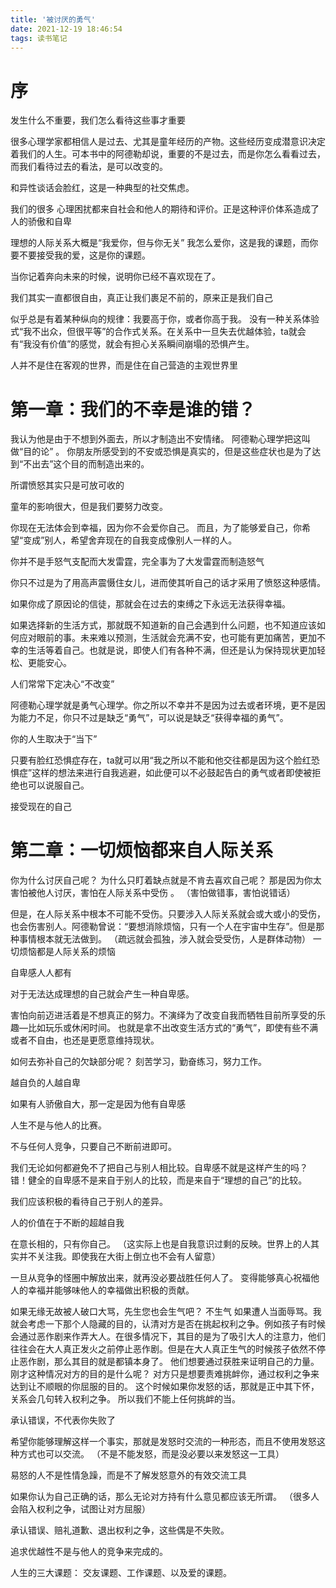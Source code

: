 ```yaml
---
title: '被讨厌的勇气'
date: 2021-12-19 18:46:54
tags: 读书笔记
---
```


 
# 序
发生什么不重要，我们怎么看待这些事才重要

很多心理学家都相信人是过去、尤其是童年经历的产物。这些经历变成潜意识决定着我们的人生。可本书中的阿德勒却说，重要的不是过去，而是你怎么看看过去，而我们看待过去的看法，是可以改变的。 

和异性谈话会脸红，这是一种典型的社交焦虑。 

我们的很多 心理困扰都来自社会和他人的期待和评价。正是这种评价体系造成了人的骄傲和自卑 

理想的人际关系大概是“我爱你，但与你无关” 我怎么爱你，这是我的课题，而你要不要接受我的爱，这是你的课题。

当你记着奔向未来的时候，说明你已经不喜欢现在了。 

我们其实一直都很自由，真正让我们裹足不前的，原来正是我们自己

似乎总是有着某种纵向的规律：我要高于你，或者你高于我。 没有一种关系体验式“我不出众，但很平等”的合作式关系。在关系中一旦失去优越体验，ta就会有“我没有价值”的感觉，就会有担心关系瞬间崩塌的恐惧产生。 

人并不是住在客观的世界，而是住在自己营造的主观世界里

# 第一章：我们的不幸是谁的错？ 
我认为他是由于不想到外面去，所以才制造出不安情绪。 阿德勒心理学把这叫做“目的论” 。 你朋友所感受到的不安或恐惧是真实的，但是这些症状也是为了达到“不出去”这个目的而制造出来的。 

所谓愤怒其实只是可放可收的

童年的影响很大，但是我们要努力改变。 

你现在无法体会到幸福，因为你不会爱你自己。 而且，为了能够爱自己，你希望“变成”别人，希望舍弃现在的自我变成像别人一样的人。

你并不是手怒气支配而大发雷霆，完全事为了大发雷霆而制造怒气

你只不过是为了用高声震慑住女儿，进而使其听自己的话才采用了愤怒这种感情。 

如果你成了原因论的信徒，那就会在过去的束缚之下永远无法获得幸福。 

如果选择新的生活方式，那就既不知道新的自己会遇到什么问题，也不知道应该如何应对眼前的事。未来难以预测，生活就会充满不安，也可能有更加痛苦，更加不幸的生活等着自己。也就是说，即使人们有各种不满，但还是认为保持现状更加轻松、更能安心。
 
人们常常下定决心“不改变” 

阿德勒心理学就是勇气心理学。你之所以不幸并不是因为过去或者环境，更不是因为能力不足，你只不过是缺乏“勇气”，可以说是缺乏“获得幸福的勇气”。

你的人生取决于“当下” 

只要有脸红恐惧症存在，ta就可以用“我之所以不能和他交往都是因为这个脸红恐惧症”这样的想法来进行自我逃避，如此便可以不必鼓起告白的勇气或者即使被拒绝也可以说服自己。

接受现在的自己

# 第二章：一切烦恼都来自人际关系  

你为什么讨厌自己呢？ 为什么只盯着缺点就是不肯去喜欢自己呢？ 那是因为你太害怕被他人讨厌，害怕在人际关系中受伤 。 （害怕做错事，害怕说错话） 

但是，在人际关系中根本不可能不受伤。只要涉入人际关系就会或大或小的受伤，也会伤害别人。阿德勒曾说：“要想消除烦恼，只有一个人在宇宙中生存”。但是那种事情根本就无法做到。 （疏远就会孤独，涉入就会受受伤，人是群体动物） 
一切烦恼都是人际关系的烦恼 

自卑感人人都有

对于无法达成理想的自己就会产生一种自卑感。 

害怕向前迈进活着是不想真正的努力。不演绎为了改变自我而牺牲目前所享受的乐趣—比如玩乐或休闲时间。 也就是拿不出改变生活方式的“勇气”，即使有些不满或者不自由，也还是更愿意维持现状。 

如何去弥补自己的欠缺部分呢？ 刻苦学习，勤奋练习，努力工作。 

越自负的人越自卑   

如果有人骄傲自大，那一定是因为他有自卑感 

人生不是与他人的比赛。 

不与任何人竞争，只要自己不断前进即可。 

我们无论如何都避免不了把自己与别人相比较。自卑感不就是这样产生的吗？  错！健全的自卑感不是来自于别人的比较，而是来自于“理想的自己”的比较。 

我们应该积极的看待自己于别人的差异。 

人的价值在于不断的超越自我 

在意长相的，只有你自己。 （这实际上也是自我意识过剩的反映。世界上的人其实并不关注我。即使我在大街上倒立也不会有人留意）

一旦从竞争的怪圈中解放出来，就再没必要战胜任何人了。 变得能够真心祝福他人的幸福并能够味他人的幸福做出积极的贡献。 

如果无缘无故被人破口大骂，先生您也会生气吧？ 不生气  如果遭人当面辱骂。我就会考虑一下那个人隐藏的目的，认清对方是否在挑起权利之争。例如孩子有时候会通过恶作剧来作弄大人。在很多情况下，其目的是为了吸引大人的注意力，他们往往会在大人真正发火之前停止恶作剧。但是在大人真正生气的时候孩子依然不停止恶作剧，那么其目的就是都镇本身了。 他们想要通过获胜来证明自己的力量。 刚才这种情况对方的目的是什么呢？ 对方只是想要责难挑衅你，通过权利之争来达到让不顺眼的你屈服的目的。 这个时候如果你发怒的话，那就是正中其下怀，关系会几句转入权利之争。 所以我们不能上任何挑衅的当。 

 承认错误，不代表你失败了 

希望你能够理解这样一个事实，那就是发怒时交流的一种形态，而且不使用发怒这种方式也可以交流。 （不是不能发怒，而是没必要以来发怒这一工具） 

易怒的人不是性情急躁，而是不了解发怒意外的有效交流工具 

如果你认为自己正确的话，那么无论对方持有什么意见都应该无所谓。 （很多人会陷入权利之争，试图让对方屈服） 

承认错误、赔礼道歉、退出权利之争，这些偶是不失败。 

追求优越性不是与他人的竞争来完成的。

人生的三大课题： 交友课题、工作课题、以及爱的课题。
 